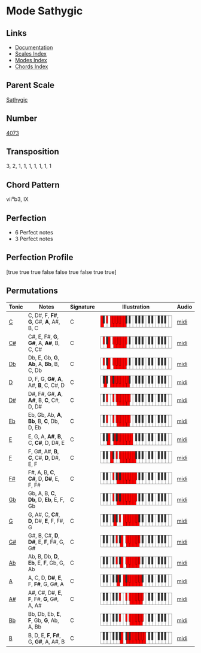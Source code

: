 # Mode Sathygic

## Links

- [Documentation](README.md)
- [Scales Index](Scales.md)
- [Modes Index](Modes.md)
- [Chords Index](Chords.md)

## Parent Scale

[Sathygic](ScaleSathygic.md)

## Number

[4073](https://ianring.com/musictheory/scales/4073)

## Transposition

3, 2, 1, 1, 1, 1, 1, 1, 1

## Chord Pattern

vii⁰b3, IX

## Perfection

- 6 Perfect notes
- 3 Perfect notes

## Perfection Profile

[true true true false false true false true true]

## Permutations

| Tonic | Notes | Signature | Illustration | Audio |
|-------|-------|-----------|--------------|-------|
| [C](ModeCNaturalSathygic.md) | C, D#, F, **F#**, **G**, G#, **A**, A#, B, C | C | ![CNaturalSathygic](ModeCNaturalSathygic.png) | [midi](https://github.com/edipermadi/music/blob/main/docs/ModeCNaturalSathygic.mid?raw=true) |
| [C#](ModeCSharpSathygic.md) | C#, E, F#, **G**, **G#**, A, **A#**, B, C, C# | C | ![CSharpSathygic](ModeCSharpSathygic.png) | [midi](https://github.com/edipermadi/music/blob/main/docs/ModeCSharpSathygic.mid?raw=true) |
| [Db](ModeDFlatSathygic.md) | Db, E, Gb, **G**, **Ab**, A, **Bb**, B, C, Db | C | ![DFlatSathygic](ModeDFlatSathygic.png) | [midi](https://github.com/edipermadi/music/blob/main/docs/ModeDFlatSathygic.mid?raw=true) |
| [D](ModeDNaturalSathygic.md) | D, F, G, **G#**, **A**, A#, **B**, C, C#, D | C | ![DNaturalSathygic](ModeDNaturalSathygic.png) | [midi](https://github.com/edipermadi/music/blob/main/docs/ModeDNaturalSathygic.mid?raw=true) |
| [D#](ModeDSharpSathygic.md) | D#, F#, G#, **A**, **A#**, B, **C**, C#, D, D# | C | ![DSharpSathygic](ModeDSharpSathygic.png) | [midi](https://github.com/edipermadi/music/blob/main/docs/ModeDSharpSathygic.mid?raw=true) |
| [Eb](ModeEFlatSathygic.md) | Eb, Gb, Ab, **A**, **Bb**, B, **C**, Db, D, Eb | C | ![EFlatSathygic](ModeEFlatSathygic.png) | [midi](https://github.com/edipermadi/music/blob/main/docs/ModeEFlatSathygic.mid?raw=true) |
| [E](ModeENaturalSathygic.md) | E, G, A, **A#**, **B**, C, **C#**, D, D#, E | C | ![ENaturalSathygic](ModeENaturalSathygic.png) | [midi](https://github.com/edipermadi/music/blob/main/docs/ModeENaturalSathygic.mid?raw=true) |
| [F](ModeFNaturalSathygic.md) | F, G#, A#, **B**, **C**, C#, **D**, D#, E, F | C | ![FNaturalSathygic](ModeFNaturalSathygic.png) | [midi](https://github.com/edipermadi/music/blob/main/docs/ModeFNaturalSathygic.mid?raw=true) |
| [F#](ModeFSharpSathygic.md) | F#, A, B, **C**, **C#**, D, **D#**, E, F, F# | C | ![FSharpSathygic](ModeFSharpSathygic.png) | [midi](https://github.com/edipermadi/music/blob/main/docs/ModeFSharpSathygic.mid?raw=true) |
| [Gb](ModeGFlatSathygic.md) | Gb, A, B, **C**, **Db**, D, **Eb**, E, F, Gb | C | ![GFlatSathygic](ModeGFlatSathygic.png) | [midi](https://github.com/edipermadi/music/blob/main/docs/ModeGFlatSathygic.mid?raw=true) |
| [G](ModeGNaturalSathygic.md) | G, A#, C, **C#**, **D**, D#, **E**, F, F#, G | C | ![GNaturalSathygic](ModeGNaturalSathygic.png) | [midi](https://github.com/edipermadi/music/blob/main/docs/ModeGNaturalSathygic.mid?raw=true) |
| [G#](ModeGSharpSathygic.md) | G#, B, C#, **D**, **D#**, E, **F**, F#, G, G# | C | ![GSharpSathygic](ModeGSharpSathygic.png) | [midi](https://github.com/edipermadi/music/blob/main/docs/ModeGSharpSathygic.mid?raw=true) |
| [Ab](ModeAFlatSathygic.md) | Ab, B, Db, **D**, **Eb**, E, **F**, Gb, G, Ab | C | ![AFlatSathygic](ModeAFlatSathygic.png) | [midi](https://github.com/edipermadi/music/blob/main/docs/ModeAFlatSathygic.mid?raw=true) |
| [A](ModeANaturalSathygic.md) | A, C, D, **D#**, **E**, F, **F#**, G, G#, A | C | ![ANaturalSathygic](ModeANaturalSathygic.png) | [midi](https://github.com/edipermadi/music/blob/main/docs/ModeANaturalSathygic.mid?raw=true) |
| [A#](ModeASharpSathygic.md) | A#, C#, D#, **E**, **F**, F#, **G**, G#, A, A# | C | ![ASharpSathygic](ModeASharpSathygic.png) | [midi](https://github.com/edipermadi/music/blob/main/docs/ModeASharpSathygic.mid?raw=true) |
| [Bb](ModeBFlatSathygic.md) | Bb, Db, Eb, **E**, **F**, Gb, **G**, Ab, A, Bb | C | ![BFlatSathygic](ModeBFlatSathygic.png) | [midi](https://github.com/edipermadi/music/blob/main/docs/ModeBFlatSathygic.mid?raw=true) |
| [B](ModeBNaturalSathygic.md) | B, D, E, **F**, **F#**, G, **G#**, A, A#, B | C | ![BNaturalSathygic](ModeBNaturalSathygic.png) | [midi](https://github.com/edipermadi/music/blob/main/docs/ModeBNaturalSathygic.mid?raw=true) |
